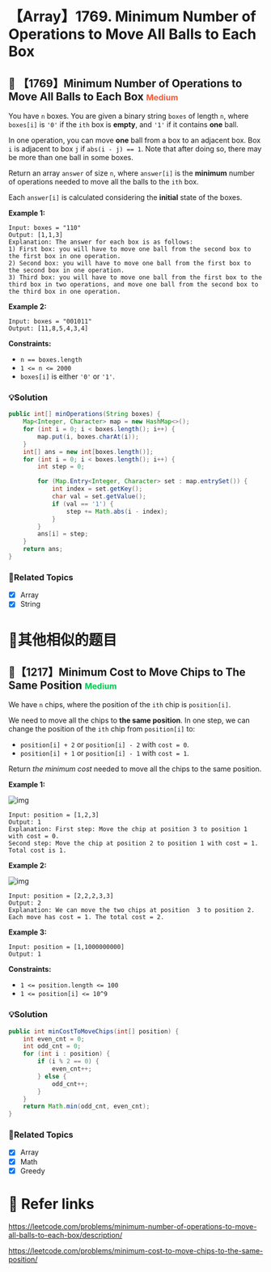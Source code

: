 # 【Array】1769. Minimum Number of Operations to Move All Balls to Each Box

## 💙 【1769】Minimum Number of Operations to Move All Balls to Each Box <font size="3" color="#FF5733">Medium</font>

You have `n` boxes. You are given a binary string `boxes` of length `n`, where `boxes[i]` is `'0'` if the `ith` box is **empty**, and `'1'` if it contains **one** ball.

In one operation, you can move **one** ball from a box to an adjacent box. Box `i` is adjacent to box `j` if `abs(i - j) == 1`. Note that after doing so, there may be more than one ball in some boxes.

Return an array `answer` of size `n`, where `answer[i]` is the **minimum** number of operations needed to move all the balls to the `ith` box.

Each `answer[i]` is calculated considering the **initial** state of the boxes.

**Example 1:**

```
Input: boxes = "110"
Output: [1,1,3]
Explanation: The answer for each box is as follows:
1) First box: you will have to move one ball from the second box to the first box in one operation.
2) Second box: you will have to move one ball from the first box to the second box in one operation.
3) Third box: you will have to move one ball from the first box to the third box in two operations, and move one ball from the second box to the third box in one operation.
```

**Example 2:**

```
Input: boxes = "001011"
Output: [11,8,5,4,3,4]
```

**Constraints:**

- `n == boxes.length`
- `1 <= n <= 2000`
- `boxes[i]` is either `'0'` or `'1'`.

### 💡Solution

```java
public int[] minOperations(String boxes) {
    Map<Integer, Character> map = new HashMap<>();
    for (int i = 0; i < boxes.length(); i++) {
        map.put(i, boxes.charAt(i));
    }
    int[] ans = new int[boxes.length()];
    for (int i = 0; i < boxes.length(); i++) {
        int step = 0;

        for (Map.Entry<Integer, Character> set : map.entrySet()) {
            int index = set.getKey();
            char val = set.getValue();
            if (val == '1') {
                step += Math.abs(i - index);
            }
        }
        ans[i] = step;
    }
    return ans;
}
```

### 🚦Related Topics

- [x] Array 
- [x] String

# 📍其他相似的题目

## 💙【1217】Minimum Cost to Move Chips to The Same Position  <font size="3" color="#02C850">Medium</font>

We have `n` chips, where the position of the `ith` chip is `position[i]`.

We need to move all the chips to **the same position**. In one step, we can change the position of the `ith` chip from `position[i]` to:

- `position[i] + 2` or `position[i] - 2` with `cost = 0`.
- `position[i] + 1` or `position[i] - 1` with `cost = 1`.

Return *the minimum cost* needed to move all the chips to the same position. 

**Example 1:**

![img](https://assets.leetcode.com/uploads/2020/08/15/chips_e1.jpg)

```
Input: position = [1,2,3]
Output: 1
Explanation: First step: Move the chip at position 3 to position 1 with cost = 0.
Second step: Move the chip at position 2 to position 1 with cost = 1.
Total cost is 1.
```

**Example 2:**

![img](https://assets.leetcode.com/uploads/2020/08/15/chip_e2.jpg)

```
Input: position = [2,2,2,3,3]
Output: 2
Explanation: We can move the two chips at position  3 to position 2. Each move has cost = 1. The total cost = 2.
```

**Example 3:**

```
Input: position = [1,1000000000]
Output: 1
```

**Constraints:**

- `1 <= position.length <= 100`
- `1 <= position[i] <= 10^9`

### 💡Solution

```java
public int minCostToMoveChips(int[] position) {
    int even_cnt = 0;
    int odd_cnt = 0;
    for (int i : position) {
        if (i % 2 == 0) {
            even_cnt++;
        } else {
            odd_cnt++;
        }
    }
    return Math.min(odd_cnt, even_cnt);
}
```

### 🚦Related Topics

- [x] Array 
- [x] Math
- [x] Greedy

# 🔗 Refer links

https://leetcode.com/problems/minimum-number-of-operations-to-move-all-balls-to-each-box/description/

https://leetcode.com/problems/minimum-cost-to-move-chips-to-the-same-position/